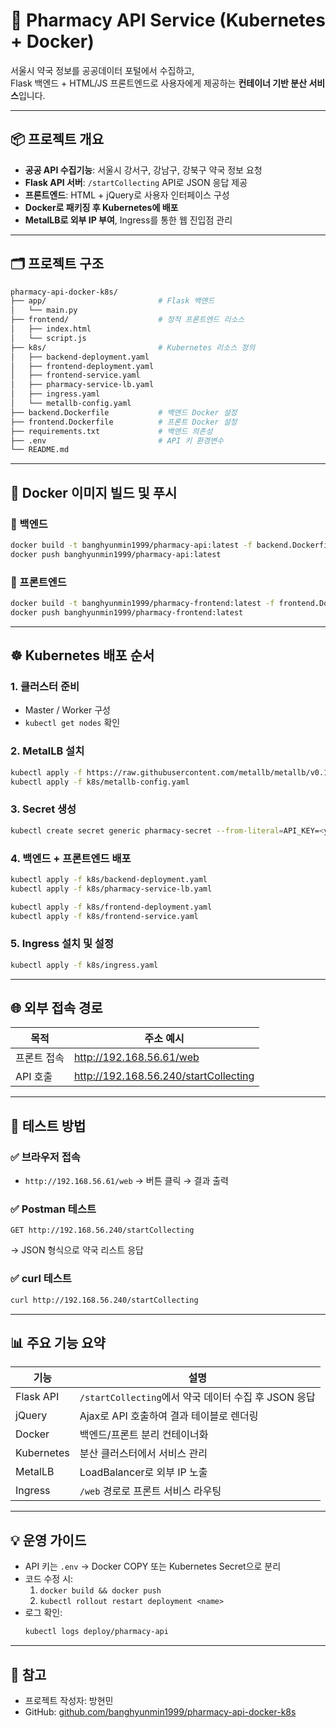 # 🏥 Pharmacy API Service (Kubernetes + Docker)

서울시 약국 정보를 공공데이터 포털에서 수집하고,  
Flask 백엔드 + HTML/JS 프론트엔드로 사용자에게 제공하는 **컨테이너 기반 분산 서비스**입니다.

---

## 📦 프로젝트 개요

- **공공 API 수집기능**: 서울시 강서구, 강남구, 강북구 약국 정보 요청
- **Flask API 서버**: `/startCollecting` API로 JSON 응답 제공
- **프론트엔드**: HTML + jQuery로 사용자 인터페이스 구성
- **Docker로 패키징 후 Kubernetes에 배포**
- **MetalLB로 외부 IP 부여**, Ingress를 통한 웹 진입점 관리

---

## 🗂️ 프로젝트 구조

```bash
pharmacy-api-docker-k8s/
├── app/                         # Flask 백엔드
│   └── main.py
├── frontend/                    # 정적 프론트엔드 리소스
│   ├── index.html
│   └── script.js
├── k8s/                         # Kubernetes 리소스 정의
│   ├── backend-deployment.yaml
│   ├── frontend-deployment.yaml
│   ├── frontend-service.yaml
│   ├── pharmacy-service-lb.yaml
│   ├── ingress.yaml
│   └── metallb-config.yaml
├── backend.Dockerfile           # 백엔드 Docker 설정
├── frontend.Dockerfile          # 프론트 Docker 설정
├── requirements.txt             # 백엔드 의존성
├── .env                         # API 키 환경변수
└── README.md
```

---

## 🐳 Docker 이미지 빌드 및 푸시

### 🔹 백엔드

```bash
docker build -t banghyunmin1999/pharmacy-api:latest -f backend.Dockerfile .
docker push banghyunmin1999/pharmacy-api:latest
```

### 🔹 프론트엔드

```bash
docker build -t banghyunmin1999/pharmacy-frontend:latest -f frontend.Dockerfile ./frontend
docker push banghyunmin1999/pharmacy-frontend:latest
```

---

## ☸️ Kubernetes 배포 순서

### 1. 클러스터 준비

- Master / Worker 구성
- `kubectl get nodes` 확인

### 2. MetalLB 설치

```bash
kubectl apply -f https://raw.githubusercontent.com/metallb/metallb/v0.14.9/config/manifests/metallb-native.yaml
kubectl apply -f k8s/metallb-config.yaml
```

### 3. Secret 생성

```bash
kubectl create secret generic pharmacy-secret --from-literal=API_KEY=<your_api_key>
```

### 4. 백엔드 + 프론트엔드 배포

```bash
kubectl apply -f k8s/backend-deployment.yaml
kubectl apply -f k8s/pharmacy-service-lb.yaml

kubectl apply -f k8s/frontend-deployment.yaml
kubectl apply -f k8s/frontend-service.yaml
```

### 5. Ingress 설치 및 설정

```bash
kubectl apply -f k8s/ingress.yaml
```

---

## 🌐 외부 접속 경로

| 목적 | 주소 예시 |
|------|-----------|
| 프론트 접속 | http://192.168.56.61/web |
| API 호출 | http://192.168.56.240/startCollecting |


---

## 🧪 테스트 방법

### ✅ 브라우저 접속

- `http://192.168.56.61/web` → 버튼 클릭 → 결과 출력

### ✅ Postman 테스트

```http
GET http://192.168.56.240/startCollecting
```

→ JSON 형식으로 약국 리스트 응답

### ✅ curl 테스트

```bash
curl http://192.168.56.240/startCollecting
```

---

## 📊 주요 기능 요약

| 기능 | 설명 |
|------|------|
| Flask API | `/startCollecting`에서 약국 데이터 수집 후 JSON 응답 |
| jQuery | Ajax로 API 호출하여 결과 테이블로 렌더링 |
| Docker | 백엔드/프론트 분리 컨테이너화 |
| Kubernetes | 분산 클러스터에서 서비스 관리 |
| MetalLB | LoadBalancer로 외부 IP 노출 |
| Ingress | `/web` 경로로 프론트 서비스 라우팅 |

---

## 💡 운영 가이드

- API 키는 `.env` → Docker COPY 또는 Kubernetes Secret으로 분리
- 코드 수정 시:
  1. `docker build && docker push`
  2. `kubectl rollout restart deployment <name>`
- 로그 확인:
  ```bash
  kubectl logs deploy/pharmacy-api
  ```

---

## 🧾 참고

- 프로젝트 작성자: 방현민  
- GitHub: [github.com/banghyunmin1999/pharmacy-api-docker-k8s](https://github.com/banghyunmin1999/pharmacy-api-docker-k8s)
